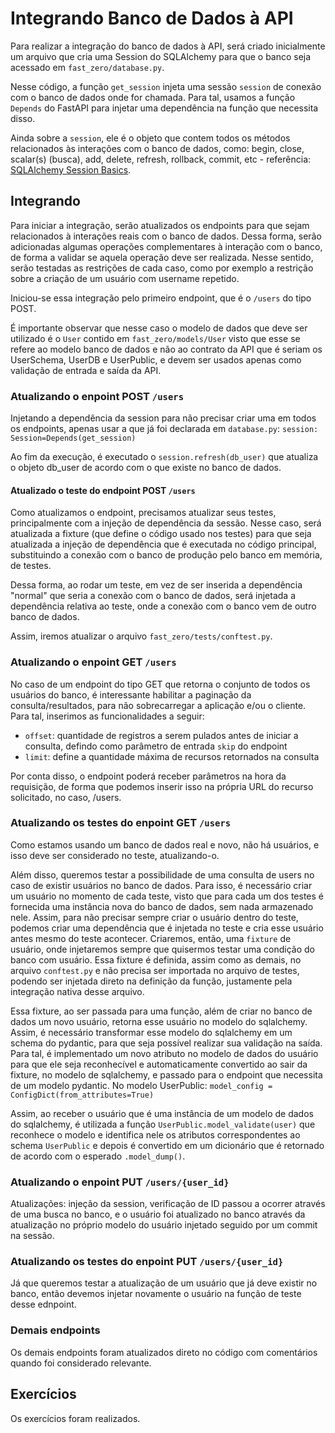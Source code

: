 # Integrando Banco de Dados à API

Para realizar a integração do banco de dados à API, será criado inicialmente um arquivo que cria uma Session do SQLAlchemy para que o banco seja acessado em `fast_zero/database.py`.

Nesse código, a função `get_session` injeta uma sessão `session` de conexão com o banco de dados onde for chamada. Para tal, usamos a função `Depends` do FastAPI para injetar uma dependência na função que necessita disso.

Ainda sobre a `session`, ele é o objeto que contem todos os métodos relacionados às interações com o banco de dados, como: begin, close, scalar(s) (busca), add, delete, refresh, rollback, commit, etc - referência: [SQLAlchemy Session Basics](https://docs.sqlalchemy.org/en/20/orm/session_basics.html).

## Integrando

Para iniciar a integração, serão atualizados os endpoints para que sejam relacionados à interações reais com o banco de dados. Dessa forma, serão adicionadas algumas operações complementares à interação com o banco, de forma a validar se aquela operação deve ser realizada. Nesse sentido, serão testadas as restrições de cada caso, como por exemplo a restrição sobre a criação de um usuário com username repetido.

Iniciou-se essa integração pelo primeiro endpoint, que é o `/users` do tipo POST.

É importante observar que nesse caso o modelo de dados que deve ser utilizado é o `User` contido em `fast_zero/models/User` visto que esse se refere ao modelo banco de dados e não ao contrato da API que é seriam os UserSchema, UserDB e UserPublic, e devem ser usados apenas como validação de entrada e saída da API.

### Atualizando o enpoint POST `/users`

Injetando a dependência da session para não precisar criar uma em todos os endpoints, apenas usar a que já foi declarada em `database.py`: `session: Session=Depends(get_session)`

Ao fim da execução, é executado o `session.refresh(db_user)` que atualiza o objeto db_user de acordo com o que existe no banco de dados.

#### Atualizado o teste do endpoint POST `/users`

Como atualizamos o endpoint, precisamos atualizar seus testes, principalmente com a injeção de dependência da sessão. Nesse caso, será atualizada a fixture (que define o código usado nos testes) para que seja atualizada a injeção de dependência que é executada no código principal, substituindo a conexão com o banco de produção pelo banco em memória, de testes.

Dessa forma, ao rodar um teste, em vez de ser inserida a dependência "normal" que seria a conexão com o banco de dados, será injetada a dependência relativa ao teste, onde a conexão com o banco vem de outro banco de dados.

Assim, iremos atualizar o arquivo `fast_zero/tests/conftest.py`.

### Atualizando o enpoint GET `/users`

No caso de um endpoint do tipo GET que retorna o conjunto de todos os usuários do banco, é interessante habilitar a paginação da consulta/resultados, para não sobrecarregar a aplicação e/ou o cliente. Para tal, inserimos as funcionalidades a seguir:

- `offset`: quantidade de registros a serem pulados antes de iniciar a consulta, defindo como parâmetro de entrada `skip` do endpoint
- `limit`: define a quantidade máxima de recursos retornados na consulta

Por conta disso, o endpoint poderá receber parâmetros na hora da requisição, de forma que podemos inserir isso na própria URL do recurso solicitado, no caso, /users.

### Atualizando os testes do enpoint GET `/users`

Como estamos usando um banco de dados real e novo, não há usuários, e isso deve ser considerado no teste, atualizando-o.

Além disso, queremos testar a possibilidade de uma consulta de users no caso de existir usuários no banco de dados. Para isso, é necessário criar um usuário no momento de cada teste, visto que para cada um dos testes é fornecida uma instância nova do banco de dados, sem nada armazenado nele. Assim, para não precisar sempre criar o usuário dentro do teste, podemos criar uma dependência que é injetada no teste e cria esse usuário antes mesmo do teste acontecer. Criaremos, então, uma `fixture` de usuário, onde injetaremos sempre que quisermos testar uma condição do banco com usuário. Essa fixture é definida, assim como as demais, no arquivo `conftest.py` e não precisa ser importada no arquivo de testes, podendo ser injetada direto na definição da função, justamente pela integração nativa desse arquivo.

Essa fixture, ao ser passada para uma função, além de criar no banco de dados um novo usuário, retorna esse usuário no modelo do sqlalchemy. Assim, é necessário transformar esse modelo do sqlalchemy em um schema do pydantic, para que seja possível realizar sua validação na saída.
Para tal, é implementado um novo atributo no modelo de dados do usuário para que ele seja reconhecível e automaticamente convertido ao sair da fixture, no modelo de sqlalchemy, e passado para o endpoint que necessita de um modelo pydantic. No modelo UserPublic: `model_config = ConfigDict(from_attributes=True)`

Assim, ao receber o usuário que é uma instância de um modelo de dados do sqlalchemy, é utilizada a função `UserPublic.model_validate(user)` que reconhece o modelo e identifica nele os atributos correspondentes ao schema `UserPublic` e depois é convertido em um dicionário que é retornado de acordo com o esperado `.model_dump()`.

### Atualizando o enpoint PUT `/users/{user_id}`

Atualizações: injeção da session, verificação de ID passou a ocorrer através de uma busca no banco, e o usuário foi atualizado no banco através da atualização no próprio modelo do usuário injetado seguido por um commit na sessão.

### Atualizando os testes do enpoint PUT `/users/{user_id}`

Já que queremos testar a atualização de um usuário que já deve existir no banco, então devemos injetar novamente o usuário na função de teste desse ednpoint.

### Demais endpoints

Os demais endpoints foram atualizados direto no código com comentários quando foi considerado relevante.

## Exercícios

Os exercícios foram realizados.
